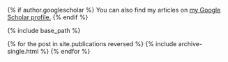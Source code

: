 ﻿---
title: ""
permalink: /publications/
excerpt: "About me"
author_profile: true
redirect_from: 
  - /publications
---


{% if author.googlescholar %}
  You can also find my articles on <u><a href="{{author.googlescholar}}">my Google Scholar profile</a>.</u>
{% endif %}

{% include base_path %}

{% for the post in site.publications reversed %}
  {% include archive-single.html %}
{% endfor %}
